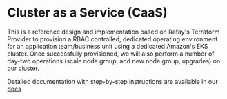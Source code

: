 # Cluster as a Service (CaaS)

This is a reference design and implementation based on Rafay's Terraform Provider to provision a RBAC controlled, dedicated operating environment for an application team/business unit using a dedicated Amazon's EKS cluster. Once successfully provisioned, we will also perform a number of day-two operations (scale node group, add new node group, upgrades) on our cluster.

Detailed documentation with step-by-step instructions are available in our [docs](https://docs.rafay.co/refarch/caas/eks/terraform/overview/)